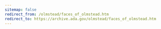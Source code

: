 ```yaml
---
sitemap: false 
redirect_from: /olmstead/faces_of_olmstead.htm 
redirect_to: https://archive.ada.gov/olmstead/faces_of_olmstead.htm 
---
```


